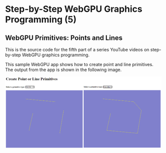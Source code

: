 # Step-by-Step WebGPU Graphics Programming (5) 
## WebGPU Primitives: Points and Lines

This is the source code for the fifth part of a series YouTube videos on step-by-step WebGPU graphics programming.

This sample WebGPU app shows how to create point and line primitives. The output from the app is shown in the following image.

![image01](dist/assets/image01.png)

